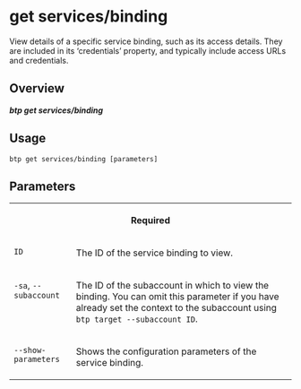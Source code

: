 <!-- loio989769ed476748a4b21b467e8f964183 -->

# get services/binding

View details of a specific service binding, such as its access details. They are included in its ‘credentials’ property, and typically include access URLs and credentials.



<a name="loio989769ed476748a4b21b467e8f964183__section_xcr_2nt_pkb"/>

## Overview



***btp get services/binding*** 



<a name="loio989769ed476748a4b21b467e8f964183__section_fp5_f4t_pkb"/>

## Usage

`btp get services/binding [parameters]`



<a name="loio989769ed476748a4b21b467e8f964183__section_hdy_lpt_pkb"/>

## Parameters


<table>
<tr>
<th valign="top" colspan="2">

Required



</th>
</tr>
<tr>
<td valign="top">

`ID`



</td>
<td valign="top">

The ID of the service binding to view.



</td>
</tr>
<tr>
<td valign="top">

`-sa`, `--subaccount`



</td>
<td valign="top">

The ID of the subaccount in which to view the binding. You can omit this parameter if you have already set the context to the subaccount using `btp target --subaccount ID`.



</td>
</tr>
<tr>
<td valign="top">

`--show-parameters`



</td>
<td valign="top">

Shows the configuration parameters of the service binding.



</td>
</tr>
</table>

